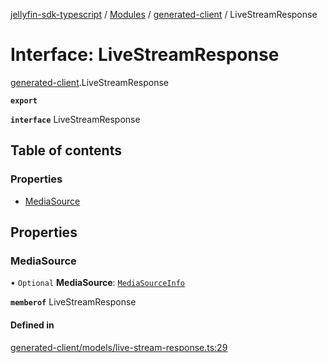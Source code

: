 [jellyfin-sdk-typescript](../README.md) / [Modules](../modules.md) / [generated-client](../modules/generated_client.md) / LiveStreamResponse

# Interface: LiveStreamResponse

[generated-client](../modules/generated_client.md).LiveStreamResponse

**`export`**

**`interface`** LiveStreamResponse

## Table of contents

### Properties

- [MediaSource](generated_client.LiveStreamResponse.md#mediasource)

## Properties

### MediaSource

• `Optional` **MediaSource**: [`MediaSourceInfo`](generated_client.MediaSourceInfo.md)

**`memberof`** LiveStreamResponse

#### Defined in

[generated-client/models/live-stream-response.ts:29](https://github.com/thornbill/jellyfin-sdk-typescript/blob/46678c1/src/generated-client/models/live-stream-response.ts#L29)
